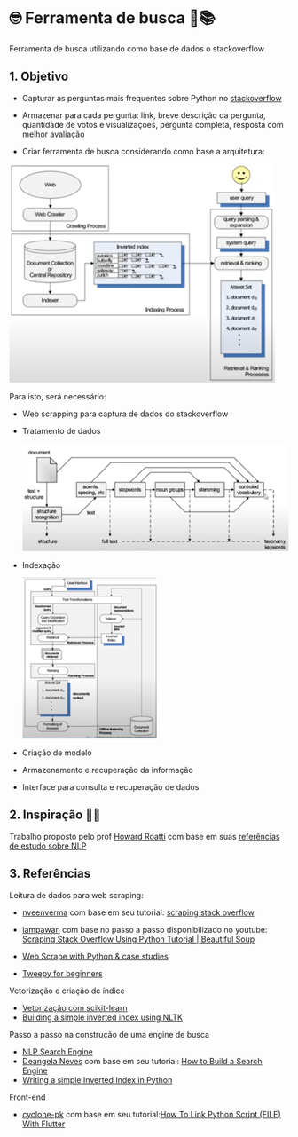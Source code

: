 # 🤓 Ferramenta de busca 🔎📚 
Ferramenta de busca utilizando como base de dados o stackoverflow

## 1. Objetivo
* Capturar as perguntas mais frequentes sobre Python no [stackoverflow](https://stackoverflow.com/questions/)

* Armazenar para cada pergunta: link, breve descrição da pergunta, quantidade de votos e visualizações, pergunta completa, resposta com melhor avaliação

* Criar ferramenta de busca considerando como base a arquitetura:

![](https://github.com/sielerod/search_stackoverflow/blob/master/pictures/Arquitetura.PNG)

Para isto, será necessário:

* Web scrapping para captura de dados do stackoverflow


* Tratamento de dados 
   
   ![](https://github.com/sielerod/search_stackoverflow/blob/master/pictures/logica_texto.PNG)
      
* Indexação
    
    ![](https://github.com/sielerod/search_stackoverflow/blob/master/pictures/Ranqueamento.PNG)

* Criação de modelo

* Armazenamento e recuperação da informação

* Interface para consulta e recuperação de dados


## 2. Inspiração 🤔💭
Trabalho proposto pelo prof [Howard Roatti](https://github.com/hroatti) com base em suas [referências de estudo sobre NLP](https://github.com/hroatti/Python)

## 3. Referências
Leitura de dados para web scraping:
 * [nveenverma](https://github.com/nveenverma) com base em seu tutorial: [scraping stack overflow](https://medium.com/@nveenverma/web-scraping-tutorial-project-scraping-stack-overflow-e28bb139fc3b)

 * [iampawan](https://gist.github.com/iampawan) com base no passo a passo disponibilizado no youtube: [Scraping Stack Overflow Using Python Tutorial | Beautiful Soup](https://www.youtube.com/watch?v=EolFGrohtzw)

 * [Web Scrape with Python & case studies](https://www.analyticsvidhya.com/blog/2017/07/web-scraping-in-python-using-scrapy/)

 * [Tweepy for beginners](https://towardsdatascience.com/tweepy-for-beginners-24baf21f2c25)

Vetorização e criação de índice
 * [Vetorização com scikit-learn](https://scikit-learn.org/stable/modules/generated/sklearn.feature_extraction.text.TfidfVectorizer.html)
 * [Building a simple inverted index using NLTK](https://nlpforhackers.io/building-a-simple-inverted-index-using-nltk/)

Passo a passo na construção de uma engine de busca
* [NLP Search Engine](https://www.kaggle.com/amitkumarjaiswal/nlp-search-engine)
* [Deangela Neves](https://github.com/deangelacgn) com base em seu tutorial: [How to Build a Search Engine](https://medium.com/@deangelaneves/how-to-build-a-search-engine-from-scratch-in-python-part-1-96eb240f9ecb) 
* [Writing a simple Inverted Index in Python](https://medium.com/@fro_g/writing-a-simple-inverted-index-in-python-3c8bcb52169a)

Front-end
* [cyclone-pk](https://github.com/cyclone-pk/pythonandflutter) com base em seu tutorial:[How To Link Python Script (FILE) With Flutter](https://www.youtube.com/watch?v=LXB3gap6P8k&t=21s)